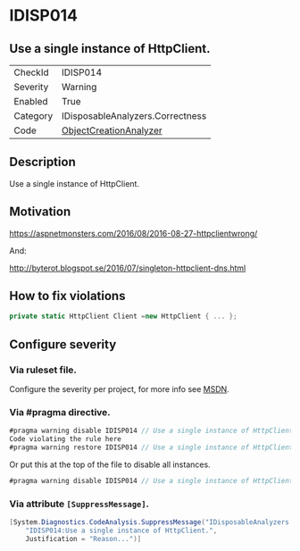 # IDISP014
## Use a single instance of HttpClient.

<!-- start generated table -->
<table>
  <tr>
    <td>CheckId</td>
    <td>IDISP014</td>
  </tr>
  <tr>
    <td>Severity</td>
    <td>Warning</td>
  </tr>
  <tr>
    <td>Enabled</td>
    <td>True</td>
  </tr>
  <tr>
    <td>Category</td>
    <td>IDisposableAnalyzers.Correctness</td>
  </tr>
  <tr>
    <td>Code</td>
    <td><a href="https://github.com/DotNetAnalyzers/IDisposableAnalyzers/blob/master/IDisposableAnalyzers/Analyzers/ObjectCreationAnalyzer.cs">ObjectCreationAnalyzer</a></td>
  </tr>
</table>
<!-- end generated table -->

## Description

Use a single instance of HttpClient.

## Motivation

https://aspnetmonsters.com/2016/08/2016-08-27-httpclientwrong/

And:

http://byterot.blogspot.se/2016/07/singleton-httpclient-dns.html

## How to fix violations

```cs
private static HttpClient Client =new HttpClient { ... };
```

<!-- start generated config severity -->
## Configure severity

### Via ruleset file.

Configure the severity per project, for more info see [MSDN](https://msdn.microsoft.com/en-us/library/dd264949.aspx).

### Via #pragma directive.
```C#
#pragma warning disable IDISP014 // Use a single instance of HttpClient.
Code violating the rule here
#pragma warning restore IDISP014 // Use a single instance of HttpClient.
```

Or put this at the top of the file to disable all instances.
```C#
#pragma warning disable IDISP014 // Use a single instance of HttpClient.
```

### Via attribute `[SuppressMessage]`.

```C#
[System.Diagnostics.CodeAnalysis.SuppressMessage("IDisposableAnalyzers.Correctness", 
    "IDISP014:Use a single instance of HttpClient.", 
    Justification = "Reason...")]
```
<!-- end generated config severity -->

